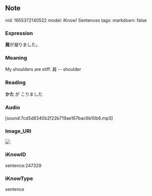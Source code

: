 ## Note
nid: 1655372140522
model: iKnow! Sentences
tags: 
markdown: false

### Expression
<b>肩</b>が凝りました。

### Meaning
My shoulders are stiff.
肩 -- shoulder

### Reading
<b>かた</b> が こりました

### Audio
[sound:7cd5d8340b2f22b719ae167bac6b10b6.mp3]

### Image_URI
<img src="1bc57226f233675761038fb8a39493dd.jpg">

### iKnowID
sentence:247329

### iKnowType
sentence
